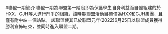 #聯盟一期簡介
聯盟一期為聯盟第一階段即為保護學生自身利益而自發組建的於HXX、GJH等人進行鬥爭的組織，該時期聯盟活動目標僅為HXX和GJH集團，且僅有附中站一個站點。
該聯盟使其已於聯盟元年(2022)6月25日以聯盟成員獲得勝利宣佈結束，並同時進入聯盟二期。
